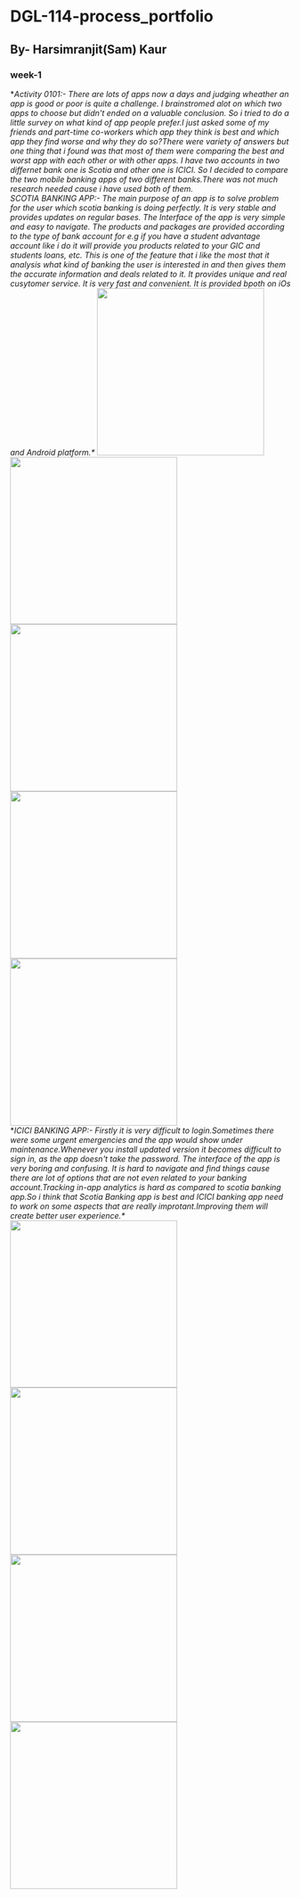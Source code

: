 # DGL-114-process_portfolio
## By- Harsimranjit(Sam) Kaur
### week-1
**Activity 0101:-
There are lots of apps now a days and judging wheather an app is good or poor is quite a challenge. I brainstromed alot on which two apps to choose but didn't ended on a valuable conclusion. So i tried to do a little survey on what kind of app people prefer.I just asked some of my friends and part-time co-workers which app they think is best and which app they find worse and why they do so?There were variety of answers but one thing that i found was that most of them were comparing the best and worst app with each other or with other apps. I have two accounts in two differnet bank one is Scotia and other one is ICICI. So I decided to compare the two mobile banking apps of two different banks.There was not much research needed cause i have used both of them.\
SCOTIA BANKING APP:- The main purpose of an app is to solve problem for the user which scotia banking is doing perfectly. It is very stable and provides updates on regular bases. The Interface of the app is very simple and easy to navigate. The products and packages are provided according to the type of bank account for e.g if you have a student advantage account like i do it will provide you products related to your GIC and students loans, etc. This is one of the feature that i like the most that it analysis what kind of banking the user is interested in and then gives them the accurate information and deals related to it. It provides unique and real cusytomer service. It is very fast and convenient. It is provided bpoth on iOs and Android platform.\**
<img src="activity_0101/Screenshot_20210114-114158_Scotiabank.jpg" width="300">
<img src="activity_0101/Screenshot_20210114-114236_Scotiabank.jpg" width="300">
<img src="activity_0101/Screenshot_20210114-114525_Scotiabank.jpg" width="300">
<img src="activity_0101/Screenshot_20210114-114554_Scotiabank.jpg" width="300">
<img src="activity_0101/Screenshot_20210119-160745_Scotiabank.jpg" width="300">\
**ICICI BANKING APP:- Firstly it is very difficult to login.Sometimes there were some urgent emergencies and the app would show under maintenance.Whenever you install updated version it becomes difficult to sign in, as the app doesn't take the password. The interface of the app is very boring and confusing. It is hard to navigate and find things cause there are lot of options that are not even related to your banking account.Tracking in-app analytics is hard as compared to scotia banking app.So i think that Scotia Banking app is best and ICICI banking app need to work on some aspects that are really improtant.Improving them will create better user experience.\**
<img src="activity_0101/Screenshot_20210114-113725_ICICI%20Bank%20Canada%20iMobile.jpg" width="300">
<img src="activity_0101/Screenshot_20210114-113803_ICICI%20Bank%20Canada%20iMobile.jpg" width="300">
<img src="activity_0101/Screenshot_20210114-113901_ICICI%20Bank%20Canada%20iMobile.jpg" width="300">
<img src="activity_0101/Screenshot_20210114-114127_ICICI%20Bank%20Canada%20iMobile.jpg" width="300">

